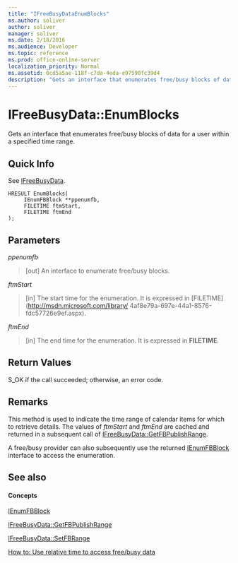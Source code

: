 ```yaml
---
title: "IFreeBusyDataEnumBlocks"
ms.author: soliver
author: soliver
manager: soliver
ms.date: 2/18/2016
ms.audience: Developer
ms.topic: reference
ms.prod: office-online-server
localization_priority: Normal
ms.assetid: 0cd5a5ae-118f-c7da-4eda-e97590fc39d4
description: "Gets an interface that enumerates free/busy blocks of data for a user within a specified time range."
---
```


# IFreeBusyData::EnumBlocks

Gets an interface that enumerates free/busy blocks of data for a user within a specified time range.
  
## Quick Info

See [IFreeBusyData](ifreebusydata.md).
  
```
HRESULT EnumBlocks( 
     IEnumFBBlock **ppenumfb,  
     FILETIME ftmStart, 
     FILETIME ftmEnd 
);

```

## Parameters

 _ppenumfb_
  
> [out] An interface to enumerate free/busy blocks.
    
 _ftmStart_
  
> [in] The start time for the enumeration. It is expressed in [FILETIME](http://msdn.microsoft.com/library/ 4af8e79a-697e-44a1-8576-fdc57726e9ef.aspx).
    
 _ftmEnd_
  
> [in] The end time for the enumeration. It is expressed in **FILETIME**. 
    
## Return Values

S_OK if the call succeeded; otherwise, an error code.
  
## Remarks

This method is used to indicate the time range of calendar items for which to retrieve details. The values of  *ftmStart*  and  *ftmEnd*  are cached and returned in a subsequent call of [IFreeBusyData::GetFBPublishRange](ifreebusydata-getfbpublishrange.md).
  
A free/busy provider can also subsequently use the returned [IEnumFBBlock](ienumfbblock.md) interface to access the enumeration. 
  
## See also

#### Concepts

[IEnumFBBlock](ienumfbblock.md)
  
[IFreeBusyData::GetFBPublishRange](ifreebusydata-getfbpublishrange.md)
  
[IFreeBusyData::SetFBRange](ifreebusydata-setfbrange.md)
  
[How to: Use relative time to access free/busy data](how-to-use-relative-time-to-access-free-busy-data.md)

